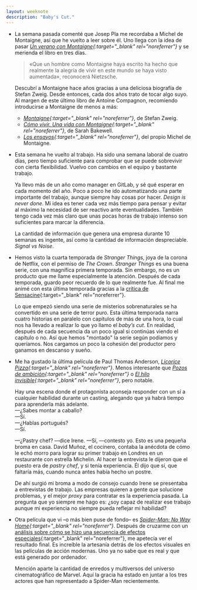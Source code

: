 ```yaml
---
layout: weeknote
description: "Baby's Cut."
---
```


- La semana pasada comenté que Josep Pla me recordaba a Michel de Montaigne,
  así que he vuelto a leer sobre él. Uno llega con la idea de pasar
  *[Un verano con Montaigne][2]{:target="_blank" rel="noreferrer"}* y se merienda el libro en tres días.

  > «Que un hombre como Montaigne haya escrito ha hecho que realmente la alegría
  > de vivir en este mundo se haya visto aumentada», reconocerá Nietzsche.

  Descubrí a Montaigne hace años gracias a una deliciosa biografía de Stefan
  Zweig. Desde entonces, cada dos años trato de tocar algo suyo. Al margen de
  este último libro de Antoine Compagnon, recomiendo introducirse a Montaigne
  de menos a más:
  - *[Montaigne][3]{:target="_blank" rel="noreferrer"}*, de Stefan Zweig.
  - *[Cómo vivir. Una vida con Montaigne][4]{:target="_blank" rel="noreferrer"}*, de Sarah Bakewell.
  - *[Los ensayos][5]{:target="_blank" rel="noreferrer"}*, del propio Michel de Montaigne.

- Esta semana he vuelto al trabajo. Ha sido una semana laboral de cuatro días,
  pero tiempo suficiente para comprobar que se puede sobrevivir con cierta
  flexibilidad. Vuelvo con cambios en el equipo y bastante trabajo.

  Ya llevo más de un año como manager en GitLab, y sé qué esperar en cada
  momento del año. Poco a poco he ido automatizando una parte importante
  del trabajo, aunque siempre hay cosas por hacer. *Design is never done*. Mi idea es
  tener cada vez más tiempo para pensar y evitar al máximo la necesidad de ser
  reactivo ante eventualidades. También tengo cada vez más claro que unas pocas
  horas de trabajo intenso son suficientes para marcar la diferencia.

  La cantidad de información que genera una empresa durante 10 semanas es
  ingente, así como la cantidad de información despreciable. *Signal vs Noise*.

- Hemos visto la cuarta temporada de *Stranger Things*, joya de la corona de
  Netflix, con el permiso de *The Crown*. *Stranger Things* es una buena serie,
  con una magnífica primera temporada. Sin embargo, no es un producto que me
  llame especialmente la atención. Después de cada temporada, guardo peor
  recuerdo de lo que realmente fue. Al final me animé con esta
  última temporada gracias a la [crítica de Sensacine][1]{:target="_blank" rel="noreferrer"}.

  Lo que empezó siendo una serie de misterios sobrenaturales se ha convertido en
  una serie de terror puro. Esta última temporada narra cuatro historias en
  paralelo con capítulos de más de una hora, lo cual nos ha llevado a realizar lo
  que yo llamo el *baby’s cut*. En realidad, después de cada secuencia da un poco
  igual si continúas viendo el capítulo o no. Así que hemos "montado" la serie
  según podíamos y queríamos. Nos cargamos un poco la cohesión del productor pero
  ganamos en descanso y sueño.

- Me ha gustado la última película de Paul Thomas Anderson, *[Licorice Pizza][6]{:target="_blank" rel="noreferrer"}*.
  Menos interesante que *[Pozos de ambición][7]{:target="_blank"
  rel="noreferrer"}* o *[El hilo invisible][8]{:target="_blank"
  rel="noreferrer"}*, pero notable.

  Hay una escena donde el protagonista aconseja responder con un sí a cualquier
  habilidad durante un casting, alegando que ya habrá tiempo para aprenderla más adelante.  
  —¿Sabes montar a caballo?  
  —Sí.  
  —¿Hablas portugués?  
  —Sí.

  —¿Pastry chef? —dice Irene. —Sí, —contesto yo. Esto es una pequeña broma en
  casa. David Muñoz, el cocinero, contaba la anécdota de cómo le echó morro
  para lograr su primer trabajo en Londres en un restaurante con estrella
  Michelin. Al hacer la entrevista le dijeron que el puesto era de *pastry chef*,
  y si tenía experiencia. Él dijo que sí, que faltaría más, cuando nunca antes
  había hecho un postre.

  De ahí surgió mi broma a modo de consejo cuando Irene se presentaba a
  entrevistas de trabajo. Las empresas quieren a gente que solucione problemas,
  y el mejor *proxy* para contratar es la experiencia pasada. La pregunta que
  yo siempre me hago es: ¿soy capaz de realizar ese trabajo aunque mi
  experiencia no siempre pueda reflejar mi habilidad?

- Otra película que vi –o más bien puse de fondo– es *[Spider-Man: No Way Home][9]{:target="_blank" rel="noreferrer"}*.
  Después de cruzarme con un [análisis sobre cómo se hizo una secuencia de efectos especiales][10]{:target="_blank" rel="noreferrer"},
  me apetecía ver el resultado final. Es increíble la artesanía detrás de los
  efectos visuales en las películas de acción modernas. Uno ya no sabe que es
  real y que está generado por ordenador.

  Mención aparte la cantidad de enredos y multiversos del universo
  cinematográfico de Marvel. Aquí la gracia ha estado en juntar a los tres
  actores que han representado a Spider-Man recientemente.


[1]: https://youtu.be/iw6atia6nZ4
[2]: https://www.goodreads.com/book/show/26195002-un-verano-con-montaigne
[3]: https://www.goodreads.com/book/show/6016949-montaigne
[4]: https://www.goodreads.com/book/show/17332087-c-mo-vivir-o-una-vida-con-montaigne-en-una-pregunta-y-veinte-intentos-de
[5]: https://www.goodreads.com/book/show/3232646-los-ensayos
[6]: https://www.filmaffinity.com/es/film571166.html
[7]: https://www.filmaffinity.com/es/film531158.html
[8]: https://www.filmaffinity.com/es/film346983.html
[9]: https://www.filmaffinity.com/es/film491812.html
[10]: https://youtu.be/DdhLBZpIq2c
